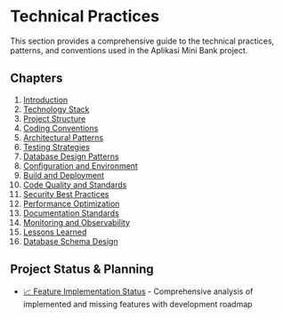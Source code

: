 # Technical Practices

This section provides a comprehensive guide to the technical practices, patterns, and conventions used in the Aplikasi Mini Bank project.

## Chapters

1.  [Introduction](00-introduction.md)
2.  [Technology Stack](01-technology-stack.md)
3.  [Project Structure](02-project-structure.md)
4.  [Coding Conventions](03-coding-conventions.md)
5.  [Architectural Patterns](04-architectural-patterns.md)
6.  [Testing Strategies](05-testing-strategies.md)
7.  [Database Design Patterns](06-database-design-patterns.md)
8.  [Configuration and Environment](07-configuration-and-environment.md)
9.  [Build and Deployment](08-build-and-deployment.md)
10. [Code Quality and Standards](09-code-quality-and-standards.md)
11. [Security Best Practices](10-security-best-practices.md)
12. [Performance Optimization](11-performance-optimization.md)
13. [Documentation Standards](12-documentation-standards.md)
14. [Monitoring and Observability](13-monitoring-and-observability.md)
15. [Lessons Learned](14-lessons-learned.md)
16. [Database Schema Design](15-database-schema-design.md)

## Project Status & Planning

- [📈 Feature Implementation Status](../feature-implementation-status.md) - Comprehensive analysis of implemented and missing features with development roadmap
